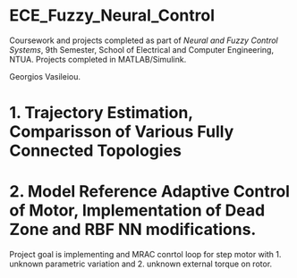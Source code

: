 # ECE_Fuzzy_Neural_Control
Coursework and projects completed as part of *Neural and Fuzzy Control Systems*, 9th Semester, School of Electrical and Computer Engineering, NTUA.
Projects completed in MATLAB/Simulink.

Georgios Vasileiou.

# 1. Trajectory Estimation, Comparisson of Various Fully Connected Topologies

# 2. Model Reference Adaptive Control of Motor, Implementation of Dead Zone and RBF NN modifications.

Project goal is implementing and MRAC conrtol loop for step motor with 1. unknown parametric variation and 2. unknown external torque on rotor.
